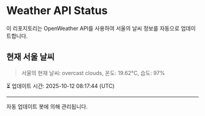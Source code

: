 
# Weather API Status

이 리포지토리는 OpenWeather API를 사용하여 서울의 날씨 정보를 자동으로 업데이트합니다.

## 현재 서울 날씨
> 서울의 현재 날씨: overcast clouds, 온도: 19.62°C, 습도: 97%

⏳ 업데이트 시간: 2025-10-12 08:17:44 (UTC)

---
자동 업데이트 봇에 의해 관리됩니다.
